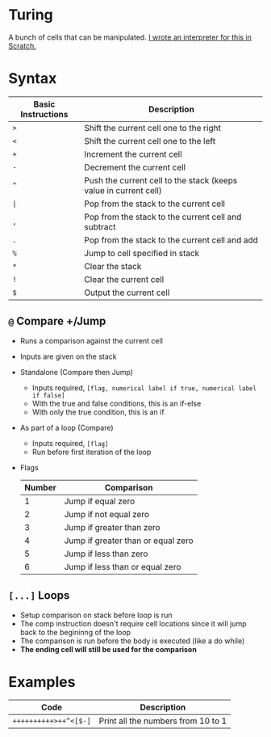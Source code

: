 # Turing

A bunch of cells that can be manipulated. [I wrote an interpreter for this in Scratch.](https://scratch.mit.edu/projects/1074402996/)

# Syntax
| Basic Instructions | Description |
| ------------------ | ----------- |
| `>` | Shift the current cell one to the right
| `<` | Shift the current cell one to the left
| `+` | Increment the current cell
| `-` | Decrement the current cell
| `^` | Push the current cell to the stack (keeps value in current cell)
| `\|` | Pop from the stack to the current cell
| `,` | Pop from the stack to the current cell and subtract
| `.` | Pop from the stack to the current cell and add
| `%` | Jump to cell specified in stack
| `*` | Clear the stack
| `!` | Clear the current cell
| `$` | Output the current cell

## `@` Compare +/Jump
- Runs a comparison against the current cell
- Inputs are given on the stack
- Standalone (Compare then Jump)
    - Inputs required, `[flag, numerical label if true, numerical label if false]`
    - With the true and false conditions, this is an if-else
    - With only the true condition, this is an if
- As part of a loop (Compare)
    - Inputs required, `[flag]`
    - Run before first iteration of the loop
- Flags

    | Number | Comparison |
    | ------ | ---------- |
    | 1 | Jump if equal zero
    | 2 | Jump if not equal zero
    | 3 | Jump if greater than zero
    | 4 | Jump if greater than or equal zero
    | 5 | Jump if less than zero
    | 6 | Jump if less than or equal zero

## `[...]` Loops
- Setup comparison on stack before loop is run
- The comp instruction doesn't require cell locations since it will jump back to the begininng of the loop
- The comparison is run before the body is executed (like a do while)
- **The ending cell will still be used for the comparison**


# Examples
| Code | Description |
| ---- | ----------- |
| `++++++++++>++^<[$-]` | Print all the numbers from 10 to 1